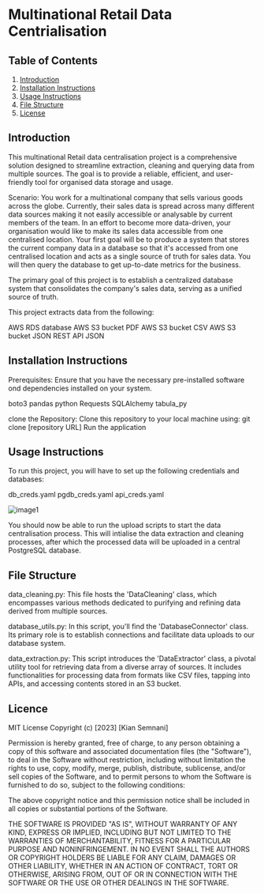# Multinational Retail Data Centrialisation

## Table of Contents
1. [Introduction](#introduction)
2. [Installation Instructions](#installation-instructions)
3. [Usage Instructions](#usage-instructions)
4. [File Structure](#file-structure)
5. [License](#license)

## Introduction
This multinational Retail data centralisation project is a comprehensive solution designed to streamline extraction, cleaning and querying data from multiple sources. The goal is to provide a reliable, efficient, and user-friendly tool for organised data storage and usage.

Scenario: You work for a multinational company that sells various goods across the globe. Currently, their sales data is spread across many different data sources making it not easily accessible or analysable by current members of the team. In an effort to become more data-driven, your organisation would like to make its sales data accessible from one centralised location. Your first goal will be to produce a system that stores the current company data in a database so that it's accessed from one centralised location and acts as a single source of truth for sales data. You will then query the database to get up-to-date metrics for the business.

The primary goal of this project is to establish a centralized database system that consolidates the company's sales data, serving as a unified source of truth.

This project extracts data from the following:

AWS RDS database
AWS S3 bucket PDF
AWS S3 bucket CSV
AWS S3 bucket JSON
REST API JSON

## Installation Instructions
Prerequisites: Ensure that you have the necessary pre-installed software ond dependencies installed on your system.

boto3
pandas
python
Requests
SQLAlchemy
tabula_py

clone the Repository: Clone this repository to your local machine using: git clone [repository URL]
Run the application

## Usage Instructions

To run this project, you will have to set up the following credentials and databases:

db_creds.yaml
pgdb_creds.yaml
api_creds.yaml

![image1](assets/images.png)


You should now be able to run the upload scripts to start the data centralisation process. This will intialise the data extraction and cleaning processes, after which the processed data will be uploaded in a central PostgreSQL database.

## File Structure 

data_cleaning.py: This file hosts the 'DataCleaning' class, which encompasses various methods dedicated to purifying and refining data derived from multiple sources.

database_utils.py: In this script, you'll find the 'DatabaseConnector' class. Its primary role is to establish connections and facilitate data uploads to our database system.

data_extraction.py: This script introduces the 'DataExtractor' class, a pivotal utility tool for retrieving data from a diverse array of sources. It includes functionalities for processing data from formats like CSV files, tapping into APIs, and accessing contents stored in an S3 bucket.

## Licence 

MIT License Copyright (c) [2023] [Kian Semnani]

Permission is hereby granted, free of charge, to any person obtaining a copy of this software and associated documentation files (the "Software"), to deal in the Software without restriction, including without limitation the rights to use, copy, modify, merge, publish, distribute, sublicense, and/or sell copies of the Software, and to permit persons to whom the Software is furnished to do so, subject to the following conditions:

The above copyright notice and this permission notice shall be included in all copies or substantial portions of the Software.

THE SOFTWARE IS PROVIDED "AS IS", WITHOUT WARRANTY OF ANY KIND, EXPRESS OR IMPLIED, INCLUDING BUT NOT LIMITED TO THE WARRANTIES OF MERCHANTABILITY, FITNESS FOR A PARTICULAR PURPOSE AND NONINFRINGEMENT. IN NO EVENT SHALL THE AUTHORS OR COPYRIGHT HOLDERS BE LIABLE FOR ANY CLAIM, DAMAGES OR OTHER LIABILITY, WHETHER IN AN ACTION OF CONTRACT, TORT OR OTHERWISE, ARISING FROM, OUT OF OR IN CONNECTION WITH THE SOFTWARE OR THE USE OR OTHER DEALINGS IN THE SOFTWARE.